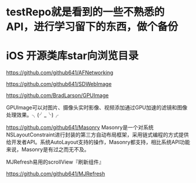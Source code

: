 # testRepo就是看到的一些不熟悉的API，进行学习留下的东西，做个备份

# iOS 开源类库star向浏览目录
https://github.com/github641/AFNetworking

https://github.com/github641/SDWebImage

https://github.com/BradLarson/GPUImage


GPUImage可以对图片、摄像头实时影像、视频添加通过GPU加速的滤镜和图像处理效果。╮(╯_╰)╭

https://github.com/github641/Masonry
Masonry是一个对系统NSLayoutConstraint进行封装的第三方自动布局框架，采用链式编程的方式提供给开发者API。系统AutoLayout支持的操作，Masonry都支持，相比系统API功能来说，Masonry是有过之而无不及。

MJRefresh易用的scrollView『刷新组件』

https://github.com/github641/MJRefresh
